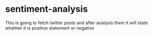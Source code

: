 # sentiment-analysis
This is going to fetch twitter posts and after analysis them it will state whether it is positive statement or negative
